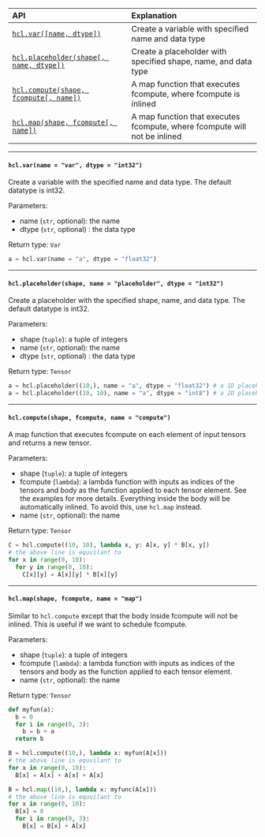 | API | Explanation |
| :-- | :-- |
| [```hcl.var([name, dtype])```](#var) | Create a variable with specified name and data type |
| [```hcl.placeholder(shape[, name, dtype])```](#ph) | Create a placeholder with specified shape, name, and data type |
| [```hcl.compute(shape, fcompute[, name])```](#com) | A map function that executes fcompute, where fcompute is inlined |
| [```hcl.map(shape, fcompute[, name])```](#map) | A map function that executes fcompute, where fcompute will not be inlined |

***

#### <a name="var">```hcl.var(name = "var", dtype = "int32")```</a>
Create a variable with the specified name and data type. The default datatype is int32.

Parameters:
* name (`str`, optional): the name
* dtype (`str`, optional) : the data type

Return type: `Var`

```python
a = hcl.var(name = "a", dtype = "float32")
```

***

#### <a name="ph">```hcl.placeholder(shape, name = "placeholder", dtype = "int32")```</a>
Create a placeholder with the specified shape, name, and data type. The default datatype is int32.

Parameters:
* shape (`tuple`): a tuple of integers
* name (`str`, optional): the name
* dtype (`str`, optional) : the data type

Return type: `Tensor`

```python
a = hcl.placeholder((10,), name = "a", dtype = "float32") # a 1D placeholder
a = hcl.placeholder((10, 10), name = "a", dtype = "int8") # a 2D placeholder
```

***

#### <a name="com">```hcl.compute(shape, fcompute, name = "compute")```</a>
A map function that executes fcompute on each element of input tensors and returns a new tensor.

Parameters:
* shape (`tuple`): a tuple of integers
* fcompute (`lambda`): a lambda function with inputs as indices of the tensors and body as the function applied to each tensor element. See the examples for more details. Everything inside the body will be automatically inlined. To avoid this, use `hcl.map` instead.
* name (`str`, optional): the name

Return type: `Tensor`

```python
C = hcl.compute((10, 10), lambda x, y: A[x, y] * B[x, y])
# the above line is equvilant to
for x in range(0, 10):
  for y in range(0, 10):
    C[x][y] = A[x][y] * B[x][y]
```

***

#### <a name="map">```hcl.map(shape, fcompute, name = "map")```</a>
Similar to `hcl.compute` except that the body inside fcompute will not be inlined. This is useful if we want to schedule fcompute.

Parameters:
* shape (`tuple`): a tuple of integers
* fcompute (`lambda`): a lambda function with inputs as indices of the tensors and body as the function applied to each tensor element.
* name (`str`, optional): the name

Return type: `Tensor`

```python
def myfun(a):
  b = 0
  for i in range(0, 3):
    b = b + a
  return b

B = hcl.compute((10,), lambda x: myfun(A[x]))
# the above line is equvilant to
for x in range(0, 10):
  B[x] = A[x] + A[x] + A[x]

B = hcl.map((10,), lambda x: myfunc(A[x]))
# the above line is equvilant to
for x in range(0, 10):
  B[x] = 0
  for i in range(0, 3):
    B[x] = B[x] + A[x]
```
